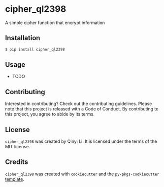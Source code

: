 # cipher_ql2398

A simple cipher function that encrypt information

## Installation

```bash
$ pip install cipher_ql2398
```

## Usage

- TODO

## Contributing

Interested in contributing? Check out the contributing guidelines. Please note that this project is released with a Code of Conduct. By contributing to this project, you agree to abide by its terms.

## License

`cipher_ql2398` was created by Qinyi Li. It is licensed under the terms of the MIT license.

## Credits

`cipher_ql2398` was created with [`cookiecutter`](https://cookiecutter.readthedocs.io/en/latest/) and the `py-pkgs-cookiecutter` [template](https://github.com/py-pkgs/py-pkgs-cookiecutter).

